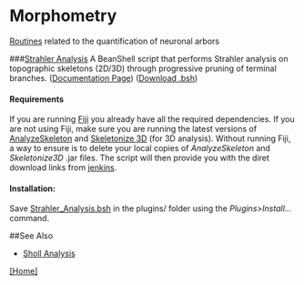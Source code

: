 # Morphometry

[Routines](../README.md#scripts) related to the quantification of neuronal arbors


###[Strahler Analysis](./Strahler_Analysis.bsh)
   A BeanShell script that performs Strahler analysis on topographic skeletons (2D/3D)
   through progressive pruning of terminal branches.
   ([Documentation Page](http://fiji.sc/Strahler_Analysis))
   ([Download .bsh](./Strahler_Analysis.bsh?raw=true))


#### Requirements
   If you are running [Fiji](http://fiji.sc/) you already have all the required
   dependencies. If you are not using Fiji, make sure you are running the latest versions of
   [AnalyzeSkeleton](http://fiji.sc/AnalyzeSkeleton) and [Skeletonize 3D](http://fiji.sc/Skeletonize3D)
   (for 3D analysis).
   Without running Fiji, a way to ensure is to delete your local copies of _AnalyzeSkeleton_
   and _Skeletonize3D_ .jar files. The script will then provide you with the diret download links
   from [jenkins][jenkins plugins].


#### Installation:
   Save [Strahler_Analysis.bsh](./Strahler_Analysis.bsh?raw=true) in the plugins/ folder
   using the _Plugins>Install..._ command.


##See Also

* [Sholl Analysis](https://github.com/tferr/ASA#sholl-analysis)


[ [Home] ](../README.md#scripts)

[jenkins plugins]: http://jenkins.imagej.net/job/Stable-Fiji/ws/Fiji.app/plugins/

